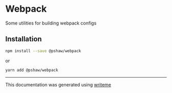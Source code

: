 # Webpack

Some utilities for building webpack configs

## Installation

```bash
npm install --save @pshaw/webpack
```
or
```bash
yarn add @pshaw/webpack
```

---
This documentation was generated using [writeme](https://www.npmjs.com/package/@writeme/core)
